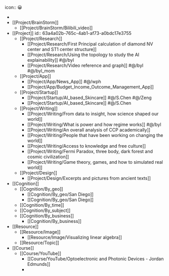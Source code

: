 icon:: 😀

-
- [[Project/BrainStorm]]
	- [[Project/BrainStorm/Bilibili_video]]
- [[Project]]
  id:: 63a4a02b-765c-4ab1-af73-a0bdc17e3755
	- [[Project/Research]]
		- [[Project/Research/First Principal calculation of diamond NV center and ST1 center structure]]
		- [[Project/Research/Using the topology to study the AI explainability]] #@/byl
		- [[Project/Research/Video reference and graph]] #@/byl #@/byl_mom
	- [[Project/App]]
		- [[Project/App/News_App]] #@/wph
		- [[Project/App/Budget_Income_Outcome_Management_App]]
	- [[Project/Startup]]
		- [[Project/Startup/AI_based_Skincare]] #@/S.Chen #@/Zeng
		- [[Project/Startup/AI_based_Skincare]] #@/S.Chen
	- [[Project/Writing]]
		- [[Project/Writing/From data to insight, how science shaped our world]]
		- [[Project/Writing/What is power and how regime works]] #@/byl
		- [[Project/Writing/An overall analysis of CCP academically]]
		- [[Project/Writing/People that have been working on changing the world]]
		- [[Project/Writing/Access to knowledge and free culture]]
		- [[Project/Writing/Fermi Paradox, three body, dark forest and cosmic civilization]]
		- [[Project/Writing/Game theory, games, and how to simulated real world]]
	- [[Project/Design]]
		- [[Project/Design/Excerpts and pictures from ancient texts]]
- [[Cognition]]
	- [[Cognition/By_geo]]
		- [[Cognition/By_geo/San Diego]]
		- [[Cognition/By_geo/San Diego]]
	- [[Cognition/By_time]]
	- [[Cognition/By_subject]]
	- [[Cognition/By_business]]
		- [[Cognition/By_business]]
- [[Resource]]
	- [[Resource/Image]]
		- [[Resource/Image/Visualizing linear algebra]]
	- [[Resource/Topic]]
- [[Course]]
	- [[Course/YouTube]]
		- [[Course/YouTube/Optoelectronic and Photonic Devices - Jordan Edmunds]]
		-